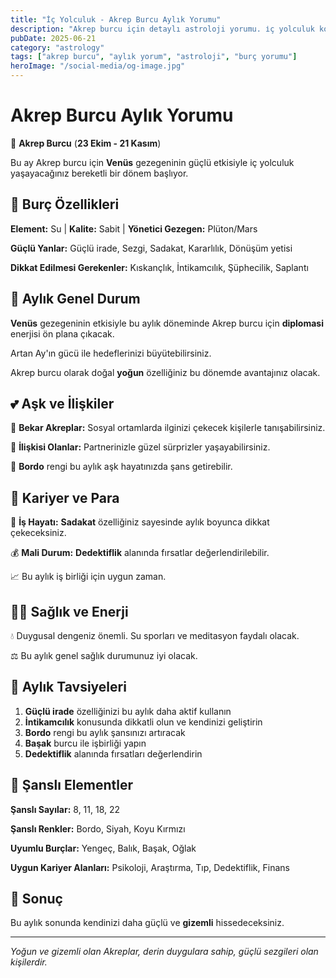 ```yaml
---
title: "İç Yolculuk - Akrep Burcu Aylık Yorumu"
description: "Akrep burcu için detaylı astroloji yorumu. i̇ç yolculuk konusunda rehberlik."
pubDate: 2025-06-21
category: "astrology"
tags: ["akrep burcu", "aylık yorum", "astroloji", "burç yorumu"]
heroImage: "/social-media/og-image.jpg"
---
```


# Akrep Burcu Aylık Yorumu

🦂 **Akrep Burcu** (**23 Ekim - 21 Kasım**)

Bu ay Akrep burcu için **Venüs** gezegeninin güçlü etkisiyle i̇ç yolculuk yaşayacağınız bereketli bir dönem başlıyor.

## 🌟 Burç Özellikleri

**Element:** Su | **Kalite:** Sabit | **Yönetici Gezegen:** Plüton/Mars

**Güçlü Yanlar:** Güçlü irade, Sezgi, Sadakat, Kararlılık, Dönüşüm yetisi

**Dikkat Edilmesi Gerekenler:** Kıskançlık, İntikamcılık, Şüphecilik, Saplantı

## 💫 Aylık Genel Durum

**Venüs** gezegeninin etkisiyle bu aylık döneminde Akrep burcu için **diplomasi** enerjisi ön plana çıkacak.

Artan Ay'ın gücü ile hedeflerinizi büyütebilirsiniz.

Akrep burcu olarak doğal **yoğun** özelliğiniz bu dönemde avantajınız olacak.

## 💕 Aşk ve İlişkiler

💖 **Bekar Akreplar:** Sosyal ortamlarda ilginizi çekecek kişilerle tanışabilirsiniz.

💑 **İlişkisi Olanlar:** Partnerinizle güzel sürprizler yaşayabilirsiniz.

🌹 **Bordo** rengi bu aylık aşk hayatınızda şans getirebilir.

## 💼 Kariyer ve Para

🚀 **İş Hayatı:** **Sadakat** özelliğiniz sayesinde aylık boyunca dikkat çekeceksiniz.

💰 **Mali Durum:** **Dedektiflik** alanında fırsatlar değerlendirilebilir.

📈 Bu aylık iş birliği için uygun zaman.

## 🏃‍♀️ Sağlık ve Enerji

💧 Duygusal dengeniz önemli. Su sporları ve meditasyon faydalı olacak.

⚖️ Bu aylık genel sağlık durumunuz iyi olacak.

## 🎯 Aylık Tavsiyeleri

1. **Güçlü irade** özelliğinizi bu aylık daha aktif kullanın
2. **İntikamcılık** konusunda dikkatli olun ve kendinizi geliştirin
3. **Bordo** rengi bu aylık şansınızı artıracak
4. **Başak** burcu ile işbirliği yapın
5. **Dedektiflik** alanında fırsatları değerlendirin

## 🔮 Şanslı Elementler

**Şanslı Sayılar:** 8, 11, 18, 22

**Şanslı Renkler:** Bordo, Siyah, Koyu Kırmızı

**Uyumlu Burçlar:** Yengeç, Balık, Başak, Oğlak

**Uygun Kariyer Alanları:** Psikoloji, Araştırma, Tıp, Dedektiflik, Finans

## 💫 Sonuç

Bu aylık sonunda kendinizi daha güçlü ve **gizemli** hissedeceksiniz.

---

*Yoğun ve gizemli olan Akreplar, derin duygulara sahip, güçlü sezgileri olan kişilerdir.*
